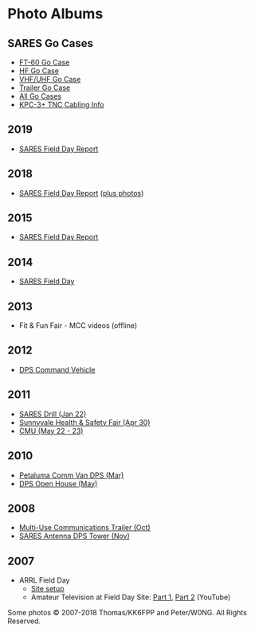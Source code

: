 # Photo Albums

## SARES Go Cases

-   [FT-60 Go Case](https://www.flickr.com/photos/129649410@N03/sets/72157649487091166/)
-   [HF Go Case](https://www.flickr.com/photos/129649410@N03/sets/72157649540121022/)
-   [VHF/UHF Go Case](https://www.flickr.com/photos/129649410@N03/sets/72157649133830987/)
-   [Trailer Go Case](https://www.flickr.com/photos/129649410@N03/sets/72157647224115753/)
-   [All Go Cases](https://www.flickr.com/photos/129649410@N03/collections/72157647217359694/)
-   [KPC-3+ TNC Cabling Info](resources/Kpc3+_ft-7900-8800_tnc_cable.txt)

## 2019

-   [SARES Field Day Report](field-day/2019_CARC_SARES_Field_Day_Picnic.pdf)

## 2018

-   [SARES Field Day Report](field-day/2018_Field_Day_Report.pdf) ([plus photos](https://www.flickr.com/photos/129649410@N03/albums/72157671514354108/))

## 2015

-   [SARES Field Day Report](field-day/CARC_news_Aug2015.pdf)

## 2014

-   [SARES Field Day](https://www.flickr.com/photos/129649410@N03/sets/72157649142546408/)

## 2013

-   Fit & Fun Fair - MCC videos (offline)

## 2012

-   [DPS Command Vehicle](https://www.flickr.com/photos/129649410@N03/sets/72157649134996927/)

## 2011

-   [SARES Drill (Jan 22)](https://www.flickr.com/photos/129649410@N03/sets/72157647224675933/)
-   [Sunnyvale Health &amp; Safety Fair (Apr 30)](https://www.flickr.com/photos/129649410@N03/sets/72157649486367796/)
-   [CMU (May 22 - 23)](https://www.flickr.com/photos/129649410@N03/sets/72157647225194513/)

## 2010

-   [Petaluma Comm Van DPS (Mar)](https://www.flickr.com/photos/129649410@N03/sets/72157649540392682/)
-   [DPS Open House (May)](https://www.flickr.com/photos/129649410@N03/sets/72157649554739775/)

## 2008

-   [Multi-Use Communications Trailer (Oct)](https://www.flickr.com/photos/129649410@N03/sets/72157647223970253/)
-   [SARES Antenna DPS Tower (Nov)](https://www.flickr.com/photos/129649410@N03/sets/72157649133669949/)

## 2007

-   ARRL Field Day
    -   [Site setup](field-day/2007.md)
    -   Amateur Television at Field Day Site: [Part 1](https://youtu.be/rBqppU7hMas?si=ydyfCiGsogBNypYJ), [Part 2](https://youtu.be/EgOrbag9Uvk?si=YnyQEK6Vsj-WEpCG) (YouTube)

Some photos &copy; 2007-2018 Thomas/KK6FPP and Peter/W0NG. All Rights Reserved.

